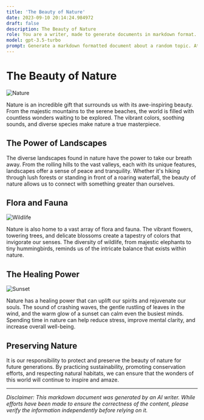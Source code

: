 ```yaml
---
title: 'The Beauty of Nature'
date: 2023-09-10 20:14:24.984972
draft: false
description: The Beauty of Nature
role: You are a writer, made to generate documents in markdown format. It is very important that all of the documents you generate are in valid markdown format.
model: gpt-3.5-turbo
prompt: Generate a markdown formatted document about a random topic. At the bottom, include a disclaimer explaining that the document was generated by you. The first line of the document should be the title. Make sure that the entire document is in proper markdown format, using a mix of various tags to make the document visually appealing.
---
```


# The Beauty of Nature

![Nature](https://www.example.com/nature.jpg)

Nature is an incredible gift that surrounds us with its awe-inspiring beauty. From the majestic mountains to the serene beaches, the world is filled with countless wonders waiting to be explored. The vibrant colors, soothing sounds, and diverse species make nature a true masterpiece.

## The Power of Landscapes

The diverse landscapes found in nature have the power to take our breath away. From the rolling hills to the vast valleys, each with its unique features, landscapes offer a sense of peace and tranquility. Whether it's hiking through lush forests or standing in front of a roaring waterfall, the beauty of nature allows us to connect with something greater than ourselves.

## Flora and Fauna

![Wildlife](https://www.example.com/wildlife.jpg)

Nature is also home to a vast array of flora and fauna. The vibrant flowers, towering trees, and delicate blossoms create a tapestry of colors that invigorate our senses. The diversity of wildlife, from majestic elephants to tiny hummingbirds, reminds us of the intricate balance that exists within nature.

## The Healing Power

![Sunset](https://www.example.com/sunset.jpg)

Nature has a healing power that can uplift our spirits and rejuvenate our souls. The sound of crashing waves, the gentle rustling of leaves in the wind, and the warm glow of a sunset can calm even the busiest minds. Spending time in nature can help reduce stress, improve mental clarity, and increase overall well-being.

## Preserving Nature

It is our responsibility to protect and preserve the beauty of nature for future generations. By practicing sustainability, promoting conservation efforts, and respecting natural habitats, we can ensure that the wonders of this world will continue to inspire and amaze.

---

*Disclaimer: This markdown document was generated by an AI writer. While efforts have been made to ensure the correctness of the content, please verify the information independently before relying on it.*